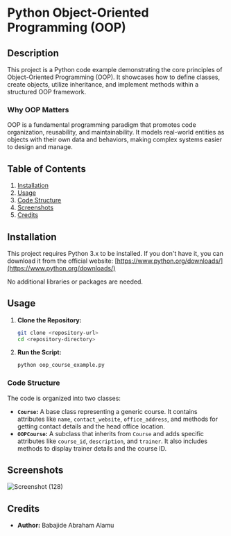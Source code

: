 # Python Object-Oriented Programming (OOP)

## Description

This project is a Python code example demonstrating the core principles of Object-Oriented Programming (OOP). It showcases how to define classes, create objects, utilize inheritance, and implement methods within a structured OOP framework.

### Why OOP Matters

OOP is a fundamental programming paradigm that promotes code organization, reusability, and maintainability. It models real-world entities as objects with their own data and behaviors, making complex systems easier to design and manage.

## Table of Contents

1. [Installation](#installation)
2. [Usage](#usage)
3. [Code Structure](#code-structure)
4. [Screenshots](#screenshots)
5. [Credits](#credits)

## Installation

This project requires Python 3.x to be installed. If you don't have it, you can download it from the official website: [https://www.python.org/downloads/](https://www.python.org/downloads/)

No additional libraries or packages are needed.

## Usage

1. **Clone the Repository:**

   ```bash
   git clone <repository-url>
   cd <repository-directory>
   ```

2. **Run the Script:**

   ```bash
   python oop_course_example.py
   ```

### Code Structure

The code is organized into two classes:

- **`Course`:**  A base class representing a generic course. It contains attributes like `name`, `contact_website`, `office_address`, and methods for getting contact details and the head office location.
- **`OOPCourse`:** A subclass that inherits from `Course` and adds specific attributes like `course_id`, `description`, and `trainer`. It also includes methods to display trainer details and the course ID.

## Screenshots

![Screenshot (128)](https://github.com/BabaJD/Driver-age-verification/assets/96452821/118f794c-ad0f-46eb-8352-95d81b5e07c6)
  


## Credits

- **Author:** Babajide Abraham Alamu 
